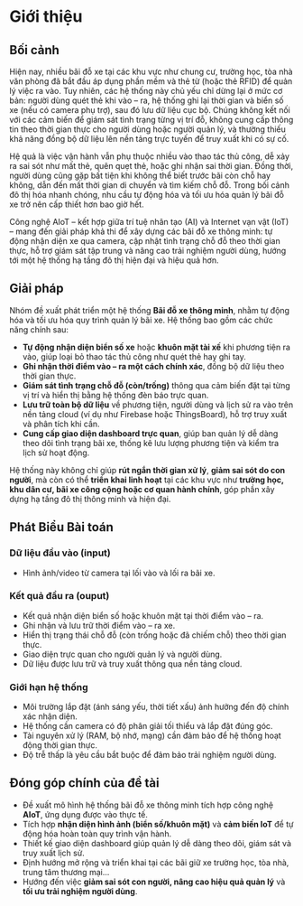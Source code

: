 # Giới thiệu

## Bối cảnh

Hiện nay, nhiều bãi đỗ xe tại các khu vực như chung cư, trường học, tòa nhà văn phòng đã bắt đầu áp dụng phần mềm và thẻ từ (hoặc thẻ RFID) để quản lý việc ra vào. Tuy nhiên, các hệ thống này chủ yếu chỉ dừng lại ở mức cơ bản: người dùng quét thẻ khi vào – ra, hệ thống ghi lại thời gian và biển số xe (nếu có camera phụ trợ), sau đó lưu dữ liệu cục bộ. Chúng không kết nối với các cảm biến để giám sát tình trạng từng vị trí đỗ, không cung cấp thông tin theo thời gian thực cho người dùng hoặc người quản lý, và thường thiếu khả năng đồng bộ dữ liệu lên nền tảng trực tuyến để truy xuất khi có sự cố.

Hệ quả là việc vận hành vẫn phụ thuộc nhiều vào thao tác thủ công, dễ xảy ra sai sót như mất thẻ, quên quẹt thẻ, hoặc ghi nhận sai thời gian. Đồng thời, người dùng cũng gặp bất tiện khi không thể biết trước bãi còn chỗ hay không, dẫn đến mất thời gian di chuyển và tìm kiếm chỗ đỗ. Trong bối cảnh đô thị hóa nhanh chóng, nhu cầu tự động hóa và tối ưu hóa quản lý bãi đỗ xe trở nên cấp thiết hơn bao giờ hết.

Công nghệ AIoT – kết hợp giữa trí tuệ nhân tạo (AI) và Internet vạn vật (IoT) – mang đến giải pháp khả thi để xây dựng các bãi đỗ xe thông minh: tự động nhận diện xe qua camera, cập nhật tình trạng chỗ đỗ theo thời gian thực, hỗ trợ giám sát tập trung và nâng cao trải nghiệm người dùng, hướng tới một hệ thống hạ tầng đô thị hiện đại và hiệu quả hơn.

## Giải pháp

Nhóm đề xuất phát triển một hệ thống **Bãi đỗ xe thông minh**, nhằm tự động hóa và tối ưu hóa quy trình quản lý bãi xe. Hệ thống bao gồm các chức năng chính sau:

- **Tự động nhận diện biển số xe** hoặc **khuôn mặt tài xế** khi phương tiện ra vào, giúp loại bỏ thao tác thủ công như quét thẻ hay ghi tay.
- **Ghi nhận thời điểm vào – ra một cách chính xác**, đồng bộ dữ liệu theo thời gian thực.
- **Giám sát tình trạng chỗ đỗ (còn/trống)** thông qua cảm biến đặt tại từng vị trí và hiển thị bằng hệ thống đèn báo trực quan.
- **Lưu trữ toàn bộ dữ liệu** về phương tiện, người dùng và lịch sử ra vào trên nền tảng cloud (ví dụ như Firebase hoặc ThingsBoard), hỗ trợ truy xuất và phân tích khi cần.
- **Cung cấp giao diện dashboard trực quan**, giúp ban quản lý dễ dàng theo dõi tình trạng bãi xe, thống kê lưu lượng phương tiện và kiểm tra lịch sử hoạt động.

Hệ thống này không chỉ giúp **rút ngắn thời gian xử lý**, **giảm sai sót do con người**, mà còn có thể **triển khai linh hoạt** tại các khu vực như **trường học, khu dân cư, bãi xe công cộng hoặc cơ quan hành chính**, góp phần xây dựng hạ tầng đô thị thông minh và hiện đại.

## Phát Biểu Bài toán

### Dữ liệu đầu vào (input)

- Hình ảnh/video từ camera tại lối vào và lối ra bãi xe.

### Kết quả đầu ra (ouput)

- Kết quả nhận diện biển số hoặc khuôn mặt tại thời điểm vào – ra.
- Ghi nhận và lưu trữ thời điểm vào – ra xe.
- Hiển thị trạng thái chỗ đỗ (còn trống hoặc đã chiếm chỗ) theo thời gian thực.
- Giao diện trực quan cho người quản lý và người dùng.
- Dữ liệu được lưu trữ và truy xuất thông qua nền tảng cloud.

### Giới hạn hệ thống

- Môi trường lắp đặt (ánh sáng yếu, thời tiết xấu) ảnh hưởng đến độ chính xác nhận diện.
- Hệ thống cần camera có độ phân giải tối thiểu và lắp đặt đúng góc.
- Tài nguyên xử lý (RAM, bộ nhớ, mạng) cần đảm bảo để hệ thống hoạt động thời gian thực.
- Độ trễ thấp là yêu cầu bắt buộc để đảm bảo trải nghiệm người dùng.

## Đóng góp chính của đề tài

- Đề xuất mô hình hệ thống bãi đỗ xe thông minh tích hợp công nghệ **AIoT**, ứng dụng được vào thực tế.
- Tích hợp **nhận diện hình ảnh (biển số/khuôn mặt)** và **cảm biến IoT** để tự động hóa hoàn toàn quy trình vận hành.
- Thiết kế giao diện dashboard giúp quản lý dễ dàng theo dõi, giám sát và truy xuất lịch sử.
- Định hướng mở rộng và triển khai tại các bãi giữ xe trường học, tòa nhà, trung tâm thương mại...
- Hướng đến việc **giảm sai sót con người, nâng cao hiệu quả quản lý** và **tối ưu trải nghiệm người dùng**.
